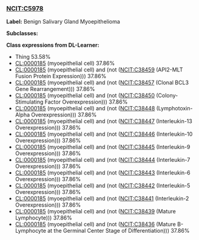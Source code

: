 
### [NCIT:C5978](http://purl.obolibrary.org/obo/NCIT_C5978)
**Label:** Benign Salivary Gland Myoepithelioma

**Subclasses:** 

**Class expressions from DL-Learner:**

- Thing 53.58%
- [CL:0000185](http://purl.obolibrary.org/obo/CL_0000185) (myoepithelial cell) 37.86%
- [CL:0000185](http://purl.obolibrary.org/obo/CL_0000185) (myoepithelial cell) and (not ([NCIT:C38459](http://purl.obolibrary.org/obo/NCIT_C38459) (API2-MLT Fusion Protein Expression))) 37.86%
- [CL:0000185](http://purl.obolibrary.org/obo/CL_0000185) (myoepithelial cell) and (not ([NCIT:C38457](http://purl.obolibrary.org/obo/NCIT_C38457) (Clonal BCL3 Gene Rearrangement))) 37.86%
- [CL:0000185](http://purl.obolibrary.org/obo/CL_0000185) (myoepithelial cell) and (not ([NCIT:C38450](http://purl.obolibrary.org/obo/NCIT_C38450) (Colony-Stimulating Factor Overexpression))) 37.86%
- [CL:0000185](http://purl.obolibrary.org/obo/CL_0000185) (myoepithelial cell) and (not ([NCIT:C38448](http://purl.obolibrary.org/obo/NCIT_C38448) (Lymphotoxin-Alpha Overexpression))) 37.86%
- [CL:0000185](http://purl.obolibrary.org/obo/CL_0000185) (myoepithelial cell) and (not ([NCIT:C38447](http://purl.obolibrary.org/obo/NCIT_C38447) (Interleukin-13 Overexpression))) 37.86%
- [CL:0000185](http://purl.obolibrary.org/obo/CL_0000185) (myoepithelial cell) and (not ([NCIT:C38446](http://purl.obolibrary.org/obo/NCIT_C38446) (Interleukin-10 Overexpression))) 37.86%
- [CL:0000185](http://purl.obolibrary.org/obo/CL_0000185) (myoepithelial cell) and (not ([NCIT:C38445](http://purl.obolibrary.org/obo/NCIT_C38445) (Interleukin-9 Overexpression))) 37.86%
- [CL:0000185](http://purl.obolibrary.org/obo/CL_0000185) (myoepithelial cell) and (not ([NCIT:C38444](http://purl.obolibrary.org/obo/NCIT_C38444) (Interleukin-7 Overexpression))) 37.86%
- [CL:0000185](http://purl.obolibrary.org/obo/CL_0000185) (myoepithelial cell) and (not ([NCIT:C38443](http://purl.obolibrary.org/obo/NCIT_C38443) (Interleukin-6 Overexpression))) 37.86%
- [CL:0000185](http://purl.obolibrary.org/obo/CL_0000185) (myoepithelial cell) and (not ([NCIT:C38442](http://purl.obolibrary.org/obo/NCIT_C38442) (Interleukin-5 Overexpression))) 37.86%
- [CL:0000185](http://purl.obolibrary.org/obo/CL_0000185) (myoepithelial cell) and (not ([NCIT:C38441](http://purl.obolibrary.org/obo/NCIT_C38441) (Interleukin-2 Overexpression))) 37.86%
- [CL:0000185](http://purl.obolibrary.org/obo/CL_0000185) (myoepithelial cell) and (not ([NCIT:C38439](http://purl.obolibrary.org/obo/NCIT_C38439) (Mature Lymphocyte))) 37.86%
- [CL:0000185](http://purl.obolibrary.org/obo/CL_0000185) (myoepithelial cell) and (not ([NCIT:C38436](http://purl.obolibrary.org/obo/NCIT_C38436) (Mature B-Lymphocyte at the Germinal Center Stage of Differentiation))) 37.86%


